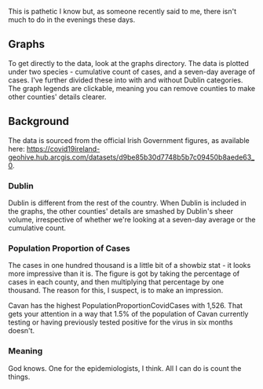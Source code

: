 This is pathetic I know but, as someone recently said to me, there isn't much to do in the evenings these days.

## Graphs

To get directly to the data, look at the graphs directory. The data is plotted under two species - cumulative count of cases, and a seven-day average of cases. I've further divided these into with and without Dublin categories. The graph legends are clickable, meaning you can remove counties to make other counties' details clearer.


## Background
The data is sourced from the official Irish Government figures, as available here: https://covid19ireland-geohive.hub.arcgis.com/datasets/d9be85b30d7748b5b7c09450b8aede63_0.

### Dublin
Dublin is different from the rest of the country. When Dublin is included in the graphs, the other counties' details are smashed by Dublin's sheer volume, irrespective of whether we're looking at a seven-day average or the cumulative count.

### Population Proportion of Cases
The cases in one hundred thousand is a little bit of a showbiz stat - it looks more impressive than it is. The figure is got by taking the percentage of cases in each county, and then multiplying that percentage by one thousand. The reason for this, I suspect, is to make an impression.

Cavan has the highest PopulationProportionCovidCases with 1,526. That gets your attention in a way that 1.5% of the population of Cavan currently testing or having previously tested positive for the virus in six months doesn't.

### Meaning
God knows. One for the epidemiologists, I think. All I can do is count the things.
